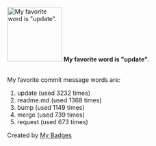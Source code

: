 <img src="https://my-badges.github.io/my-badges/favorite-word.png" alt="My favorite word is &quot;update&quot;." title="My favorite word is &quot;update&quot;." width="128">
<strong>My favorite word is &quot;update&quot;.</strong>
<br><br>

My favorite commit message words are:

1. update (used 3232 times)
2. readme.md (used 1368 times)
3. bump (used 1149 times)
4. merge (used 739 times)
5. request (used 673 times)


Created by <a href="https://github.com/my-badges/my-badges">My Badges</a>